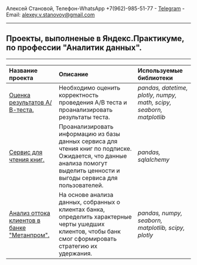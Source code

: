Алексей Становой, Телефон-WhatsApp +7(962)-985-51-77 - [Telegram](http://t.me/alevista) - Email: <alexey.v.stanovoy@gmail.com>     

____________________________________________________________________________________________

## Проекты, выполненые в Яндекс.Практикуме, по профессии "Аналитик данных".             
____________________________________________________________________________________________

| Название проекта | Описание | Используемые библиотеки | 
| :---------------------- | :---------------------- | :---------------------- |
| [Оценка результатов А/В-теста.](analysis_AB_test_results_ya) | Необходимо оценить корректность проведения А/В теста и проанализировать результаты теста.| *pandas, datetime, plotly, numpy, math, scipy, seaborn, matplotlib* |
| [Сервис для чтения книг.](book_service_analysis_SQL_ya) | Проанализировать информацию из базы данных сервиса для чтения книг по подписке. Ожидается, что данные анализа помогут выделить ценности и выгоды сервиса  для пользователей. | *pandas,  sqlalchemy* |
| [Анализ оттока клиентов в банке "Метанпром".](analytics_bank_metanprom) | На основе анализа данных, собранных о клиентах банка, определить характерные черты ушедших клиентов, чтобы банк смог сформировать стратегию их удержания. | *pandas, numpy, seaborn, matplotlib, scipy, plotly*|
